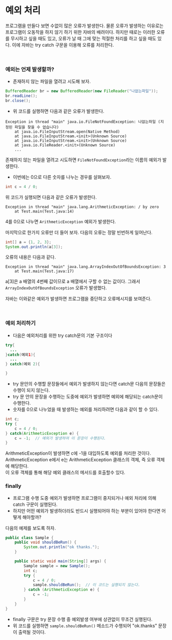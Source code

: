 # 예외 처리

프로그램을 만들다 보면 수없이 많은 오류가 발생한다. 물론 오류가 발생하는 이유로는 프로그램이 오동작을 하지 않기 하기 위한 자바의 배려이다. 하지만 때로는 이러한 오류를 무시하고 싶을 때도 있고, 오류가 날 때 그에 맞는 적절한 처리를 하고 싶을 때도 있다. 이에 자바는 try catch 구문을 이용해 오류를 처리한다.  
  
  <br>

### 예외는 언제 발생할까?

- 존재하지 않는 파일을 열려고 시도해 보자.
```java
BufferedReader br = new BufferedReader(new FileReader("나없는파일"));
br.readLine();
br.close();
```
- 위 코드를 실행하면 다음과 같은 오류가 발생한다.

```
Exception in thread "main" java.io.FileNotFoundException: 나없는파일 (지정된 파일을 찾을 수 없습니다)
    at java.io.FileInputStream.open(Native Method)
    at java.io.FileInputStream.<init>(Unknown Source)
    at java.io.FileInputStream.<init>(Unknown Source)
    at java.io.FileReader.<init>(Unknown Source)
    ...
```
 존재하지 않는 파일을 열려고 시도하면 `FileNotFoundException`라는 이름의 예외가 발생한다.  
   
- 이번에는 0으로 다른 숫자를 나누는 경우를 살펴보자.

```java
int c = 4 / 0;
```
위 코드가 실행되면 다음과 같은 오류가 발생한다.
```
Exception in thread "main" java.lang.ArithmeticException: / by zero
    at Test.main(Test.java:14)
```
4를 0으로 나누면 `ArithmeticException` 예외가 발생한다. 
  
마지막으로 한가지 오류만 더 들어 보자. 다음의 오류는 정말 빈번하게 일어난다.

```java
int[] a = {1, 2, 3};
System.out.println(a[3]);
```
오류의 내용은 다음과 같다.
```
Exception in thread "main" java.lang.ArrayIndexOutOfBoundsException: 3
    at Test.main(Test.java:17)
```
a[3]은 a 배열의 4번째 값이므로 a 배열에서 구할 수 없는 값이다. 그래서  `ArrayIndexOutOfBoundsException` 오류가 발생했다.  
  
자바는 이와같은 예외가 발생하면 프로그램을 중단하고 오류메시지를 보여준다.

<br>

### 예외 처리하기
- 다음은 예외처리를 위한 try catch문의 기본 구조이다

```java
try{
  ...
}catch(예외1){
  ...
} catch(예외 2){

}
```
- try 문안의 수행할 문장들에서 예외가 발생하지 않는다면 catch문 다음의 문장들은 수행이 되지 않는다.
- try 문 안의 문장을 수행하는 도중에 예외가 발생하면 예외에 해당되는 catch문이 수행한다.
- 숫자를 0으로 나누었을 때 발생하는 예외를 처리하려면 다음과 같이 할 수 있다.

```java
int c;
try {
    c = 4 / 0;
} catch(ArithmeticException e) {
    c = -1;  // 예외가 발생하여 이 문장이 수행된다.
}
```
ArithmeticException이 발생하면 c에 -1을 대입하도록 예외를 처리한 것이다.   ArithmeticException e에서 e는 ArithmeticException 클래스의 객체, 즉 오류 객체에 해당한다.  
 이 오류 객체를 통해 해당 예외 클래스의 메서드를 호출할수 있다.
 <br>

### finally
- 프로그램 수행 도중 예외가 발생하면 프로그램이 중지되거나 예외 처리에 의해 catch 구문이 실행된다.
- 하지만 어떤 예외가 발생하더라도 반드시 실행되어야 하는 부분이 있어야 한다면 어떻게 해아할까?  
  
다음의 예제를 보도록 하자.
```JAVA
public class Sample {
    public void shouldBeRun() {
        System.out.println("ok thanks.");
    }

    public static void main(String[] args) {
        Sample sample = new Sample();
        int c;
        try {
            c = 4 / 0;
            sample.shouldBeRun();  // 이 코드는 실행되지 않는다.
        } catch (ArithmeticException e) {
            c = -1;
        }
    }
}
```
- finally 구문은 try 문장 수행 중 예외발생 여부에 상관없이 무조건 실행된다.
- 위 코드를 실행하면 `sample.shouldBeRun()` 메소드가 수행되어 "ok.thanks" 문장이 출력될 것이다.